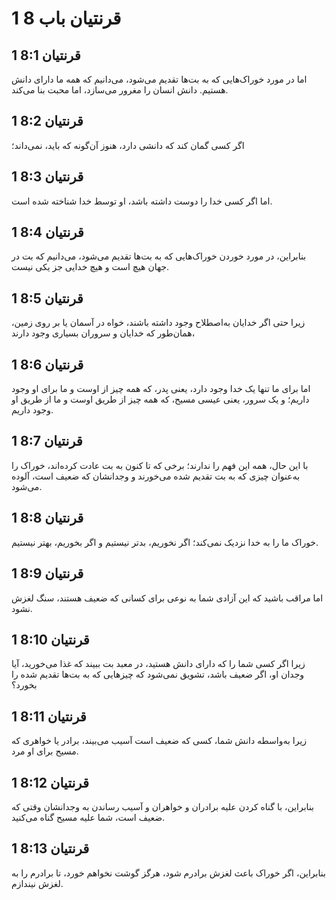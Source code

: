 # 1 قرنتیان باب 8

## 1 قرنتیان 8:1

اما در مورد خوراک‌هایی که به بت‌ها تقدیم می‌شود، می‌دانیم که همه ما دارای دانش هستیم. دانش انسان را مغرور می‌سازد، اما محبت بنا می‌کند.

## 1 قرنتیان 8:2

اگر کسی گمان کند که دانشی دارد، هنوز آن‌گونه که باید، نمی‌داند؛

## 1 قرنتیان 8:3

اما اگر کسی خدا را دوست داشته باشد، او توسط خدا شناخته شده است.

## 1 قرنتیان 8:4

بنابراین، در مورد خوردن خوراک‌هایی که به بت‌ها تقدیم می‌شود، می‌دانیم که بت در جهان هیچ است و هیچ خدایی جز یکی نیست.

## 1 قرنتیان 8:5

زیرا حتی اگر خدایان به‌اصطلاح وجود داشته باشند، خواه در آسمان یا بر روی زمین، همان‌طور که خدایان و سروران بسیاری وجود دارند،

## 1 قرنتیان 8:6

اما برای ما تنها یک خدا وجود دارد، یعنی پدر، که همه چیز از اوست و ما برای او وجود داریم؛ و یک سرور، یعنی عیسی مسیح، که همه چیز از طریق اوست و ما از طریق او وجود داریم.

## 1 قرنتیان 8:7

با این حال، همه این فهم را ندارند؛ برخی که تا کنون به بت عادت کرده‌اند، خوراک را به‌عنوان چیزی که به بت تقدیم شده می‌خورند و وجدانشان که ضعیف است، آلوده می‌شود.

## 1 قرنتیان 8:8

خوراک ما را به خدا نزدیک نمی‌کند؛ اگر نخوریم، بدتر نیستیم و اگر بخوریم، بهتر نیستیم.

## 1 قرنتیان 8:9

اما مراقب باشید که این آزادی شما به نوعی برای کسانی که ضعیف هستند، سنگ لغزش نشود.

## 1 قرنتیان 8:10

زیرا اگر کسی شما را که دارای دانش هستید، در معبد بت ببیند که غذا می‌خورید، آیا وجدان او، اگر ضعیف باشد، تشویق نمی‌شود که چیزهایی که به بت‌ها تقدیم شده را بخورد؟

## 1 قرنتیان 8:11

زیرا به‌واسطه دانش شما، کسی که ضعیف است آسیب می‌بیند، برادر یا خواهری که مسیح برای او مرد.

## 1 قرنتیان 8:12

بنابراین، با گناه کردن علیه برادران و خواهران و آسیب رساندن به وجدانشان وقتی که ضعیف است، شما علیه مسیح گناه می‌کنید.

## 1 قرنتیان 8:13

بنابراین، اگر خوراک باعث لغزش برادرم شود، هرگز گوشت نخواهم خورد، تا برادرم را به لغزش نیندازم.
